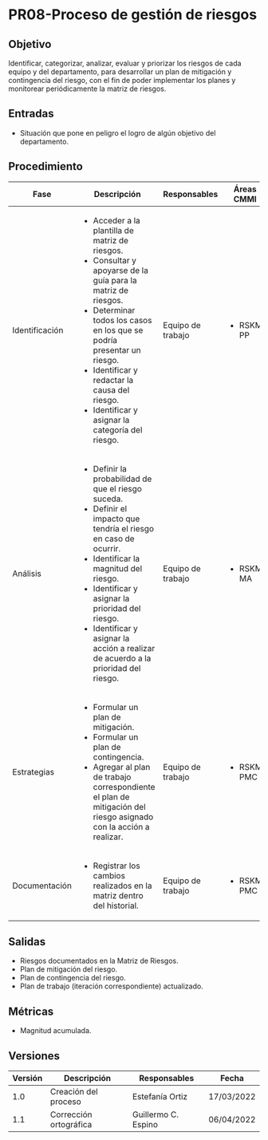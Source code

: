 # PR08-Proceso de gestión de riesgos

## Objetivo
Identificar, categorizar, analizar, evaluar y priorizar los riesgos de cada equipo y del departamento, para desarrollar un plan de mitigación y contingencia del riesgo, con el fin de poder implementar los planes y monitorear periódicamente la matriz de riesgos.

## Entradas
- Situación que pone en peligro el logro de algún objetivo del departamento.

## Procedimiento
<table>
    <thead>
        <th>Fase</th>
        <th>Descripción</th>
        <th>Responsables</th>
        <th>Áreas CMMI</th>
    </thead>

<tbody>
    <tr>
      <td>Identificación</td>
      <td>
        <ul>
            <li>Acceder a la plantilla de matriz de riesgos.</li>
	    <li>Consultar y apoyarse de la guía para la matriz de riesgos.</li>
	    <li>Determinar todos los casos en los que se podría presentar un riesgo.</li>
	    <li>Identificar y redactar la causa del riesgo.</li>
	    <li>Identificar y asignar la categoría del riesgo.</li>
        </ul>
      </td>
      <td>Equipo de trabajo</td>
      <td>
        <ul>
          <li>RSKM, PP</li>
        </ul>
      </td>
    </tr>
    <tr>
      <td>Análisis</td>
      <td>
        <ul>
            <li>Definir la probabilidad de que el riesgo suceda.</li>
	    <li>Definir el impacto que tendría el riesgo en caso de ocurrir.</li>
	    <li>Identificar la magnitud del riesgo.</li>
	    <li>Identificar y asignar la prioridad del riesgo.</li>
	    <li>Identificar y asignar la acción a realizar de acuerdo a la prioridad del riesgo.</li>
        </ul>
      </td>
      <td>Equipo de trabajo</td>
      <td>
        <ul>
          <li>RSKM, MA</li>
        </ul>
      </td>
    </tr>
     <tr>
      <td>Estrategias</td>
      <td>
        <ul>
            <li>Formular un plan de mitigación.</li> 
            <li>Formular un plan de contingencia.</li>
	    <li>Agregar al plan de trabajo correspondiente el plan de mitigación del riesgo asignado con la acción a realizar.</li>
        </ul>
      </td>
      <td>Equipo de trabajo</td>
      <td>
        <ul>
          <li>RSKM, PMC</li>
        </ul>
      </td>
    </tr>
    <tr>
      <td>Documentación</td>
      <td>
        <ul>
            <li>Registrar los cambios realizados en la matriz dentro del historial.</li>
        </ul>
      </td>
      <td>Equipo de trabajo</td>
      <td>
        <ul>
          <li>RSKM, PMC</li>
        </ul>
      </td>
    </tr>
  </tbody>
</table>

## Salidas
- Riesgos documentados en la Matriz de Riesgos.
- Plan de mitigación del riesgo.
- Plan de contingencia del riesgo.
- Plan de trabajo (iteración correspondiente) actualizado.

## Métricas
- Magnitud acumulada.

## Versiones
| Versión | Descripción                  | Responsables        | Fecha      |
| ------- | --------------------------   | ---------------     | ---------- |
| 1.0     | Creación del proceso         | Estefanía Ortiz     | 17/03/2022 |
| 1.1     | Corrección ortográfica       | Guillermo C. Espino | 06/04/2022 |
